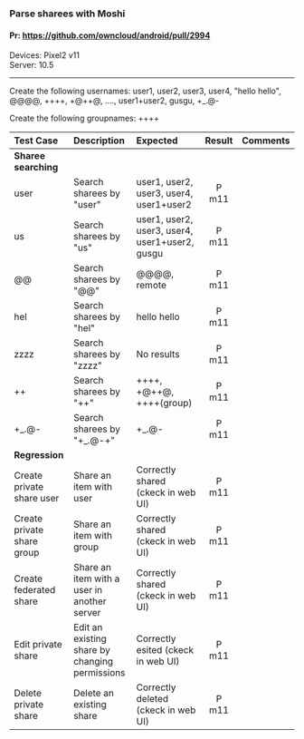###  Parse sharees with Moshi

#### Pr: https://github.com/owncloud/android/pull/2994

Devices: Pixel2 v11<br>
Server: 10.5

---

Create the following usernames: user1, user2, user3, user4, "hello hello", @@@@, ++++, +@++@, ...., user1+user2, gusgu, +_.@-

Create the following groupnames: ++++
 
| Test Case | Description | Expected | Result | Comments |
| :-------- | :---------- | :------- | :----: | :------- | 
| **Sharee searching** |||||
| user | Search sharees by "user" | user1, user2, user3, user4, user1+user2 | P m11 |  |  |
| us | Search sharees by "us" | user1, user2, user3, user4, user1+user2, gusgu | P m11|  |  |
| @@ | Search sharees by "@@" | @@@@, remote | P m11 |  |  |
| hel | Search sharees by "hel" | hello hello | P m11 |  |  |
| zzzz | Search sharees by "zzzz" | No results | P m11 |  |  |
| ++ | Search sharees by "++" | ++++, +@++@, ++++(group) | P m11 |  |  |
| +_.@- | Search sharees by "+\_.@-+" | +\_.@-| P m11 |  |  |
| **Regression** |||||
| Create private share user | Share an item with user | Correctly shared (ckeck in web UI)| P m11 |  |  |
| Create private share group | Share an item with group | Correctly shared (ckeck in web UI)| P m11 |  |  |
| Create federated share | Share an item with a user in another server | Correctly shared (ckeck in web UI)| P m11 |  |  |
| Edit private share | Edit an existing share by changing permissions | Correctly esited (ckeck in web UI) | P m11 |  |  |
| Delete private share | Delete an existing share | Correctly deleted (ckeck in web UI) | P m11 |  |  |